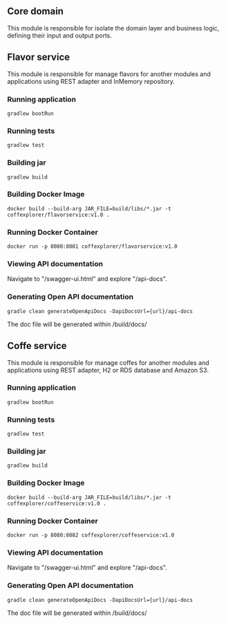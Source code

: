 ## Core domain

This module is responsible for isolate the domain layer and business logic, defining their input and output ports.

## Flavor service

This module is responsible for manage flavors for another modules and applications using REST adapter and InMemory repository.

### Running application

```
gradlew bootRun 
```

### Running tests

```
gradlew test
```


### Building jar

```
gradlew build
```

### Building Docker Image

```
docker build --build-arg JAR_FILE=build/libs/*.jar -t coffexplorer/flavorservice:v1.0 .
```

### Running Docker Container

```
docker run -p 8080:8081 coffexplorer/flavorservice:v1.0
```

### Viewing API documentation

Navigate to "/swagger-ui.html" and explore "/api-docs".

### Generating Open API documentation

```
gradle clean generateOpenApiDocs -DapiDocsUrl={url}/api-docs
```

The doc file will be generated within /build/docs/


## Coffe service

This module is responsible for manage coffes for another modules and applications using REST adapter, H2 or RDS database and Amazon S3.

### Running application

```
gradlew bootRun 
```

### Running tests

```
gradlew test
```


### Building jar

```
gradlew build
```

### Building Docker Image

```
docker build --build-arg JAR_FILE=build/libs/*.jar -t coffexplorer/coffeservice:v1.0 .
```

### Running Docker Container

```
docker run -p 8080:8082 coffexplorer/coffeservice:v1.0
```

### Viewing API documentation

Navigate to "/swagger-ui.html" and explore "/api-docs".

### Generating Open API documentation

```
gradle clean generateOpenApiDocs -DapiDocsUrl={url}/api-docs
```

The doc file will be generated within /build/docs/